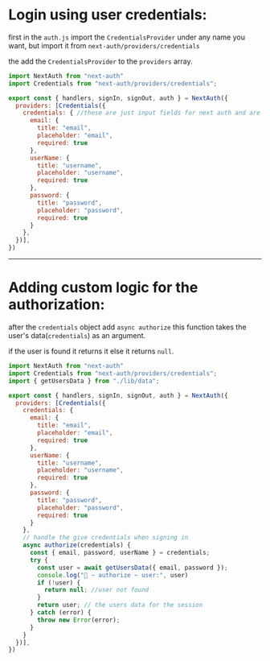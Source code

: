 # Login using user credentials:

first in the `auth.js` import the `CredentialsProvider` under any name you want, but import it from `next-auth/providers/credentials`

the add the `CredentialsProvider` to the `providers` array.

```javascript
import NextAuth from "next-auth"
import Credentials from "next-auth/providers/credentials";

export const { handlers, signIn, signOut, auth } = NextAuth({
  providers: [Credentials({
    credentials: { //these are just input fields for next auth and are not mandatory
      email: {
        title: "email",
        placeholder: "email",
        required: true
      },
      userName: {
        title: "username",
        placeholder: "username",
        required: true
      },
      password: {
        title: "password",
        placeholder: "password",
        required: true
      }
    },
  })],
})
```

---

# Adding custom logic for the authorization:

after the `credentials` object add `async authorize` this function takes the user's data(`credentials`) as an argument.

if the user is found it returns it else it returns `null`.

```javascript
import NextAuth from "next-auth"
import Credentials from "next-auth/providers/credentials";
import { getUsersData } from "./lib/data";

export const { handlers, signIn, signOut, auth } = NextAuth({
  providers: [Credentials({
    credentials: {
      email: {
        title: "email",
        placeholder: "email",
        required: true
      },
      userName: {
        title: "username",
        placeholder: "username",
        required: true
      },
      password: {
        title: "password",
        placeholder: "password",
        required: true
      }
    },
    // handle the give credentials when signing in
    async authorize(credentials) {
      const { email, password, userName } = credentials;
      try {
        const user = await getUsersData({ email, password });
        console.log("🚀 ~ authorize ~ user:", user)
        if (!user) {
          return null; //user not found
        }
        return user; // the users data for the session
      } catch (error) {
        throw new Error(error);
      }
    }
  })],
})
```